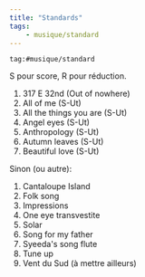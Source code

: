 ```yaml
---
title: "Standards"
tags:
    - musique/standard
---
```


```query
tag:#musique/standard
```

S pour score, R pour réduction.

1. 317 E 32nd (Out of nowhere)
2. All of me (S-Ut)
3. All the things you are (S-Ut)
4. Angel eyes (S-Ut)
5. Anthropology (S-Ut)
6. Autumn leaves (S-Ut)
7. Beautiful love (S-Ut)

Sinon (ou autre):

1. Cantaloupe Island
2. Folk song
3. Impressions
4. One eye transvestite
5. Solar
6. Song for my father
7. Syeeda's song flute
8. Tune up
9. Vent du Sud (à mettre ailleurs)